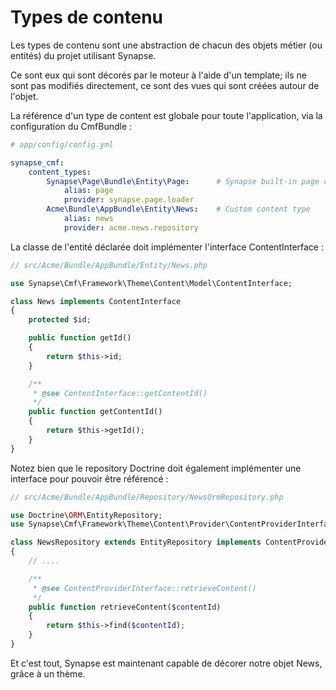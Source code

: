 # Types de contenu

Les types de contenu sont une abstraction de chacun des objets métier (ou entités) du projet utilisant Synapse.

Ce sont eux qui sont décorés par le moteur à l'aide d'un template; ils ne sont pas modifiés directement, ce sont des vues qui sont créées autour de l'objet.

La référence d'un type de content est globale pour toute l'application, via la configuration du CmfBundle :
```yml
# app/config/config.yml

synapse_cmf:
    content_types:
        Synapse\Page\Bundle\Entity\Page:      # Synapse built-in page content type
            alias: page
            provider: synapse.page.loader
        Acme\Bundle\AppBundle\Entity\News:    # Custom content type
            alias: news
            provider: acme.news.repository
```

La classe de l'entité déclarée doit implémenter l'interface ContentInterface :
```php
// src/Acme/Bundle/AppBundle/Entity/News.php

use Synapse\Cmf\Framework\Theme\Content\Model\ContentInterface;

class News implements ContentInterface
{
    protected $id;

    public function getId()
    {
        return $this->id;
    }

    /**
     * @see ContentInterface::getContentId()
     */
    public function getContentId()
    {
        return $this->getId();
    }
}

```

Notez bien que le repository Doctrine doit également implémenter une interface pour pouvoir être référencé :
```php
// src/Acme/Bundle/AppBundle/Repository/NewsOrmRepository.php

use Doctrine\ORM\EntityRepository;
use Synapse\Cmf\Framework\Theme\Content\Provider\ContentProviderInterface;

class NewsRepository extends EntityRepository implements ContentProviderInterface
{
    // ....

    /**
     * @see ContentProviderInterface::retrieveContent()
     */
    public function retrieveContent($contentId)
    {
        return $this->find($contentId);
    }
}
```

Et c'est tout, Synapse est maintenant capable de décorer notre objet News, grâce à un thème.
